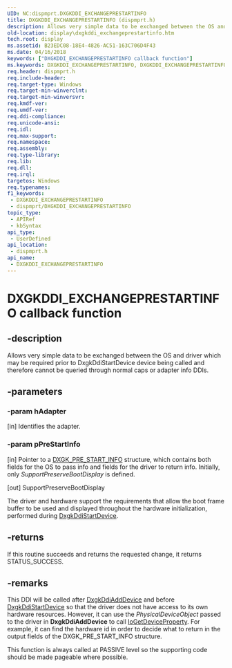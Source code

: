 ```yaml
---
UID: NC:dispmprt.DXGKDDI_EXCHANGEPRESTARTINFO
title: DXGKDDI_EXCHANGEPRESTARTINFO (dispmprt.h)
description: Allows very simple data to be exchanged between the OS and driver which may be required prior to DxgkDdiStartDevice device being called and therefore cannot be queried through normal caps or adapter info DDIs.
old-location: display\dxgkddi_exchangeprestartinfo.htm
tech.root: display
ms.assetid: B23EDC08-18E4-4826-AC51-163C706D4F43
ms.date: 04/16/2018
keywords: ["DXGKDDI_EXCHANGEPRESTARTINFO callback function"]
ms.keywords: DXGKDDI_EXCHANGEPRESTARTINFO, DXGKDDI_EXCHANGEPRESTARTINFO callback, DXGKDDI_EXCHANGEPRESTARTINFO callback function [Display Devices], display.dxgkddi_exchangeprestartinfo, dispmprt/DXGKDDI_EXCHANGEPRESTARTINFO
req.header: dispmprt.h
req.include-header: 
req.target-type: Windows
req.target-min-winverclnt: 
req.target-min-winversvr: 
req.kmdf-ver: 
req.umdf-ver: 
req.ddi-compliance: 
req.unicode-ansi: 
req.idl: 
req.max-support: 
req.namespace: 
req.assembly: 
req.type-library: 
req.lib: 
req.dll: 
req.irql: 
targetos: Windows
req.typenames: 
f1_keywords:
 - DXGKDDI_EXCHANGEPRESTARTINFO
 - dispmprt/DXGKDDI_EXCHANGEPRESTARTINFO
topic_type:
 - APIRef
 - kbSyntax
api_type:
 - UserDefined
api_location:
 - dispmprt.h
api_name:
 - DXGKDDI_EXCHANGEPRESTARTINFO
---
```


# DXGKDDI_EXCHANGEPRESTARTINFO callback function


## -description

Allows very simple data to be exchanged between the OS and driver which may be required prior to DxgkDdiStartDevice device being called and therefore cannot be queried through normal caps or adapter info DDIs.

## -parameters

### -param hAdapter

[in] Identifies the adapter.

### -param pPreStartInfo

[in] Pointer to a [DXGK_PRE_START_INFO](ns-dispmprt-_dxgk_pre_start_info.md) structure, which contains both fields for the OS to pass info and fields for the driver to return info. Initially, only *SupportPreserveBootDisplay* is defined.

[out] SupportPreserveBootDisplay

The driver and hardware support the requirements that allow the boot frame buffer to be used and displayed throughout the hardware initialization, performed during [DxgkDdiStartDevice](nc-dispmprt-dxgkddi_start_device.md).

## -returns

If this routine succeeds and returns the requested change, it returns STATUS_SUCCESS.

## -remarks

This DDI will be called after [DxgkDdiAddDevice](nc-dispmprt-dxgkddi_add_device.md) and before [DxgkDdiStartDevice](nc-dispmprt-dxgkddi_start_device.md) so that the driver does not have access to its own hardware resources. However, it can use the *PhysicalDeviceObject* passed to the driver in **DxgkDdiAddDevice** to call [IoGetDeviceProperty](../wdm/nf-wdm-iogetdeviceproperty.md). For example, it can find the hardware id in order to decide what to return in the output fields of the DXGK_PRE_START_INFO structure.



This function is always called at PASSIVE level so the supporting code should be made pageable where possible.